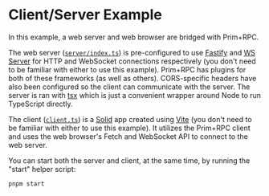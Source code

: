 # Client/Server Example

In this example, a web server and web browser are bridged with Prim+RPC.

The web server ([`server/index.ts`](./server/index.ts)) is pre-configured to use
[Fastify](https://github.com/fastify/fastify) and
[WS Server](https://github.com/websockets/ws) for HTTP and WebSocket connections
respectively (you don't need to be familiar with either to use this example).
Prim+RPC has plugins for both of these frameworks (as well as others).
CORS-specific headers have also been configured so the client can communicate
with the server. The server is ran with
[tsx](https://github.com/esbuild-kit/tsx) which is just a convenient wrapper
around Node to run TypeScript directly.

The client ([`client.ts`](./client.tsx)) is a
[Solid](https://github.com/solidjs/solid) app created using
[Vite](https://github.com/vitejs/vite) (you don't need to be familiar with
either to use this example). It utilizes the Prim+RPC client and uses the web
browser's Fetch and WebSocket API to connect to the web server.

You can start both the server and client, at the same time, by running the
"start" helper script:

```zsh
pnpm start
```
